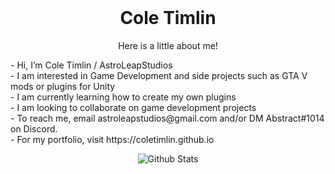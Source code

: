 <br />
<div align="center">

  <h1 align="center">Cole Timlin</h1>

  <p align="center">
    Here is a little about me!
    <br />
  </p></div>
  <div align="left">
- Hi, I’m Cole Timlin / AstroLeapStudios<br/>
- I am interested in Game Development and side projects such as GTA V mods or plugins for Unity<br/>
- I am currently learning how to create my own plugins<br/>
- I am looking to collaborate on game development projects<br/>
- To reach me, email astroleapstudios@gmail.com and/or DM Abstract#1014 on Discord.<br/>
- For my portfolio, visit https://coletimlin.github.io<br/>
</div>
<p align="center">
   <img src="https://github-readme-stats.vercel.app/api?username=xploree&count_private=true&show_icons=true&theme=dark" alt="Github Stats"/>
</p>

